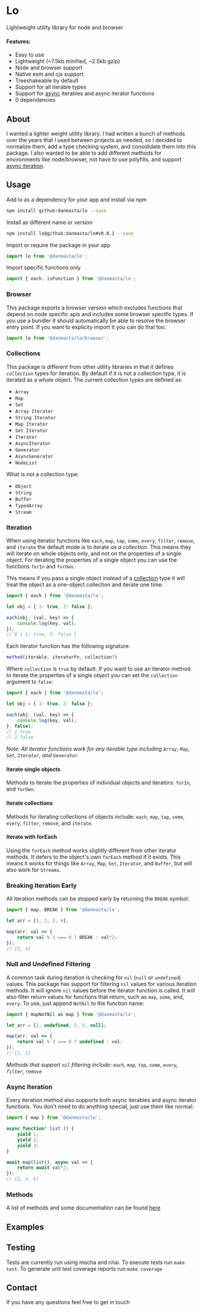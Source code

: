 # Lo
Lightweight utility library for node and browser

#### Features:
* Easy to use
* Lightweight (~7.5kb minified, ~2.5kb gzip)
* Node and browser support
* Native esm and cjs support
* Treeshakeable by default
* Support for all iterable types
* Support for [async](#async-iteration) iterables and async iterator functions
* 0 dependencies

## About
I wanted a lighter weight utility library. I had written a bunch of methods over the years that I used between projects as needed, so I decided to normalize them, add a type checking system, and consolidate them into this package. I also wanted to be able to add different methods for environments like node/browser, not have to use polyfills, and support [async iteration](#async-iteration).

## Usage
Add lo as a dependency for your app and install via npm
```bash
npm install github:danmasta/lo --save
```
Install as different name or version
```bash
npm install lo@github:danmasta/lo#v0.0.1 --save
```
Import or require the package in your app
```js
import lo from '@danmasta/lo';
```
Import specific functions only
```js
import { each, isFunction } from '@danmasta/lo';
```

### Browser
This package exports a browser version which excludes functions that depend on node specific apis and includes some browser specific types. If you use a bundler it should automatically be able to resolve the browser entry point. If you want to explicity import it you can do that too:
```js
import lo from '@danmasta/lo/browser';
```

### Collections
This package is different from other utility libraries in that it defines *`collection`* types for iteration. By default if it is not a collection type, it is iterated as a whole object. The current collection types are defined as:
* `Array`
* `Map`
* `Set`
* `Array Iterator`
* `String Iterator`
* `Map Iterator`
* `Set Iterator`
* `Iterator`
* `AsyncIterator`
* `Generator`
* `AsyncGenerator`
* `NodeList`

What is not a collection type:
* `Object`
* `String`
* `Buffer`
* `TypedArray`
* `Stream`

### Iteration
When using iterator functions like `each`, `map`, `tap`, `some`, `every`, `filter`, `remove`, and `iterate` the default mode is to iterate *as a collection*. This means they will iterate on whole objects only, and not on the properties of a single object. For iterating the properties of a single object you can use the functions `forIn` and `forOwn`.

This means if you pass a single object instead of a [collection](#collections) type it will treat the object as a one-object collection and iterate one time:
```js
import { each } from '@danmasta/lo';

let obj = { 1: true, 2: false };

each(obj, (val, key) => {
    console.log(key, val);
});
// 0 { 1: true, 2: false }
```
Each iterator function has the following signature:
```js
method(iterable, iteratorFn, collection?)
```
Where `collection` is `true` by default. If you want to use an iterator method to iterate the properties of a single object you can set the `collection` argument to `false`:
```js
import { each } from '@danmasta/lo';

let obj = { 1: true, 2: false };

each(obj, (val, key) => {
    console.log(key, val);
}, false);
// 1 true
// 2 false
```
*Note: All iterator functions work for any iterable type including `Array`, `Map`, `Set`, `Iterator`, and `Generator`.*

#### Iterate single objects
Methods to iterate the properties of individual objects and iterators: `forIn`, and `forOwn`.

#### Iterate collections
Methods for iterating collections of objects include: `each`, `map`, `tap`, `some`, `every`, `filter`, `remove`, and `iterate`.

#### Iterate with forEach
Using the `forEach` method works slightly different from other iterator methods. It defers to the object's own `forEach` method if it exists. This means it works for things like `Array`, `Map`, `Set`, `Iterator`, and `Buffer`, but will also work for `Streams`.

### Breaking Iteration Early
All iteration methods can be stopped early by returning the `BREAK` symbol:
```js
import { map, BREAK } from '@danmasta/lo';

let arr = [1, 2, 3, 4];

map(arr, val => {
    return val % 3 === 0 ? BREAK : val*2;
});
// [2, 4]
```

### Null and Undefined Filtering
A common task during iteration is checking for `nil` (`null` or `undefined`) values. This package has support for filtering `nil` values for various iteration methods. It will ignore `nil` values before the iterator function is called. It will also filter return values for functions that return, such as `map`, `some`, and, `every`. To use, just append `NotNil` to the function name:
```js
import { mapNotNil as map } from '@danmasta/lo';

let arr = [1, undefined, 2, 3, null];

map(arr, val => {
    return val % 3 === 0 ? undefined : val;
});
// [1, 2]
```
*Methods that support `nil` filtering include: `each`, `map`, `tap`, `some`, `every`, `filter`, `remove`*

### Async Iteration
Every iteration method also supports both async iterables and async iterator functions. You don't need to do anything special, just use them like normal:
```js
import { map } from '@danmasta/lo';

async function* list () {
    yield 1;
    yield 2;
    yield 3;
}

await map(list(), async val => {
    return await val*2;
});
// [2, 4, 6]
```

### Methods
A list of methods and some documentation can be found [here](docs/methods.md)

## Examples

## Testing
Tests are currently run using mocha and chai. To execute tests run `make test`. To generate unit test coverage reports run `make coverage`

## Contact
If you have any questions feel free to get in touch
